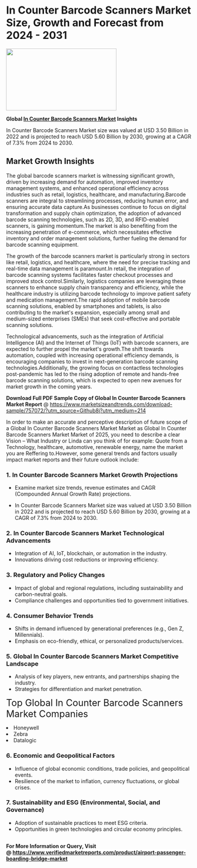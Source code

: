 <H1>In Counter Barcode Scanners Market Size, Growth and Forecast from 2024 - 2031</H1><img class="aligncenter size-medium wp-image-584254" src="https://thirdeyenews.in/wp-content/uploads/2024/09/Global-Market-Research-300x168.jpeg" alt="" width="300" height="168" /><p><strong>Global&nbsp;<a href="https://www.marketsizeandtrends.com/download-sample/757072/?utm_source=Github8j?utm_medium=214">In Counter Barcode Scanners Market</a> Insights</strong></p><p>In Counter Barcode Scanners Market size was valued at USD 3.50 Billion in 2022 and is projected to reach USD 5.60 Billion by 2030, growing at a CAGR of 7.3% from 2024 to 2030.</p><p><h2>Market Growth Insights</h2> <p>The global barcode scanners market is witnessing significant growth, driven by increasing demand for automation, improved inventory management systems, and enhanced operational efficiency across industries such as retail, logistics, healthcare, and manufacturing.Barcode scanners are integral to streamlining processes, reducing human error, and ensuring accurate data capture.As businesses continue to focus on digital transformation and supply chain optimization, the adoption of advanced barcode scanning technologies, such as 2D, 3D, and RFID-enabled scanners, is gaining momentum.The market is also benefiting from the increasing penetration of e-commerce, which necessitates effective inventory and order management solutions, further fueling the demand for barcode scanning equipment.</p> <p>The growth of the barcode scanners market is particularly strong in sectors like retail, logistics, and healthcare, where the need for precise tracking and real-time data management is paramount.In retail, the integration of barcode scanning systems facilitates faster checkout processes and improved stock control.Similarly, logistics companies are leveraging these scanners to enhance supply chain transparency and efficiency, while the healthcare industry is utilizing barcode technology to improve patient safety and medication management.The rapid adoption of mobile barcode scanning solutions, enabled by smartphones and tablets, is also contributing to the market's expansion, especially among small and medium-sized enterprises (SMEs) that seek cost-effective and portable scanning solutions.</p> <p>Technological advancements, such as the integration of Artificial Intelligence (AI) and the Internet of Things (IoT) with barcode scanners, are expected to further propel the market's growth.The shift towards automation, coupled with increasing operational efficiency demands, is encouraging companies to invest in next-generation barcode scanning technologies.Additionally, the growing focus on contactless technologies post-pandemic has led to the rising adoption of remote and hands-free barcode scanning solutions, which is expected to open new avenues for market growth in the coming years.</p> <p><span class=""><strong>Download Full PDF Sample Copy of Global In Counter Barcode Scanners Market Report</strong> @ <a href="https://www.marketsizeandtrends.com/download-sample/757072/?utm_source=Github8j?utm_medium=214" target="_blank">https://www.marketsizeandtrends.com/download-sample/757072/?utm_source=Github8j?utm_medium=214</a></span></p><p>In order to make an accurate and perceptive description of future scope of a Global&nbsp;In Counter Barcode Scanners Market Market as Global&nbsp;In Counter Barcode Scanners Market Market of 2025, you need to describe a clear Vision &ndash; What Industry or Linda can you think of for example: Quote from a Technology, healthcare, automotive, renewable energy, name the market you are Reffering to.However, some general trends and factors usually impact market reports and their future outlook include:</p><h3>1.&nbsp;<strong>In Counter Barcode Scanners Market Growth Projections</strong></h3><ul><li>Examine market size trends, revenue estimates and CAGR (Compounded Annual Growth Rate) projections.</li><li><p>In Counter Barcode Scanners Market size was valued at USD 3.50 Billion in 2022 and is projected to reach USD 5.60 Billion by 2030, growing at a CAGR of 7.3% from 2024 to 2030.</p></li></ul><h3>2.&nbsp;<strong>In Counter Barcode Scanners Market Technological Advancements</strong></h3><ul><li>Integration of AI, IoT, blockchain, or automation in the industry.</li><li>Innovations driving cost reductions or improving efficiency.</li></ul><h3>3.&nbsp;<strong>Regulatory and Policy Changes</strong></h3><ul><li>Impact of global and regional regulations, including sustainability and carbon-neutral goals.</li><li>Compliance challenges and opportunities tied to government initiatives.</li></ul><h3>4.&nbsp;<strong>Consumer Behavior Trends</strong></h3><ul><li>Shifts in demand influenced by generational preferences (e.g., Gen Z, Millennials).</li><li>Emphasis on eco-friendly, ethical, or personalized products/services.</li></ul><h3>5.&nbsp;<strong>Global In Counter Barcode Scanners Market Competitive Landscape</strong></h3><ul><li>Analysis of key players, new entrants, and partnerships shaping the industry.</li><li>Strategies for differentiation and market penetration.</li></ul><p data-pm-slice="1 1 []"><span style="color: inherit; font-family: inherit; font-size: 25px;">Top Global In Counter Barcode Scanners Market Companies</span></p><div class="" data-test-id=""><p><li>Honeywell</li><li> Zebra</li><li> Datalogic</li></p></div><h3>6.&nbsp;<strong>Economic and Geopolitical Factors</strong></h3><ul><li>Influence of global economic conditions, trade policies, and geopolitical events.</li><li>Resilience of the market to inflation, currency fluctuations, or global crises.</li></ul><h3>7.&nbsp;<strong>Sustainability and ESG (Environmental, Social, and Governance)</strong></h3><ul><li>Adoption of sustainable practices to meet ESG criteria.</li><li>Opportunities in green technologies and circular economy principles.</li></ul><h2><strong style="font-size: 14px;">For More Information or Query, Visit @&nbsp;</strong><a style="background-color: #ffffff; font-size: 14px;" href="https://www.marketsizeandtrends.com/report/in-counter-barcode-scanners-market/" target="_blank">https://www.verifiedmarketreports.com/product/airport-passenger-boarding-bridge-market</a></h2>
